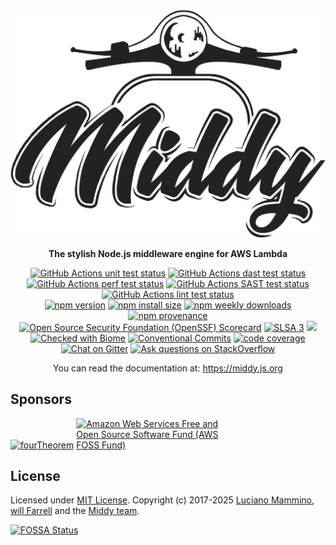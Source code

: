 <div align="center">
  <img alt="Middy logo" src="https://raw.githubusercontent.com/middyjs/middy/main/docs/img/middy-logo.svg"/>
  <p><strong>The stylish Node.js middleware engine for AWS Lambda</strong></p>
<p>
  <a href="https://github.com/middyjs/middy/actions/workflows/test-unit.yml"><img src="https://github.com/middyjs/middy/actions/workflows/test-unit.yml/badge.svg" alt="GitHub Actions unit test status"></a>
  <a href="https://github.com/middyjs/middy/actions/workflows/test-dast.yml"><img src="https://github.com/middyjs/middy/actions/workflows/test-dast.yml/badge.svg" alt="GitHub Actions dast test status"></a>
  <a href="https://github.com/middyjs/middy/actions/workflows/test-perf.yml"><img src="https://github.com/middyjs/middy/actions/workflows/test-pref.yml/badge.svg" alt="GitHub Actions perf test status"></a>
  <a href="https://github.com/middyjs/middy/actions/workflows/test-sast.yml"><img src="https://github.com/middyjs/middy/actions/workflows/test-sast.yml/badge.svg" alt="GitHub Actions SAST test status"></a>
  <a href="https://github.com/middyjs/middy/actions/workflows/test-lint.yml"><img src="https://github.com/middyjs/middy/actions/workflows/test-lint.yml/badge.svg" alt="GitHub Actions lint test status"></a>
  <br/>
  <a href="https://www.npmjs.com/package/@middy/core"><img alt="npm version" src="https://img.shields.io/npm/v/@middy/core.svg"></a>
  <a href="https://packagephobia.com/result?p=@middy/core"><img src="https://packagephobia.com/badge?p=@middy/core" alt="npm install size"></a>
  <a href="https://www.npmjs.com/package/@middy/core">
  <img alt="npm weekly downloads" src="https://img.shields.io/npm/dw/@middy/core.svg"></a>
  <a href="https://www.npmjs.com/package/@middy/core#provenance">
  <img alt="npm provenance" src="https://img.shields.io/badge/provenance-Yes-brightgreen"></a>
  <br/>
  <a href="https://scorecard.dev/viewer/?uri=github.com/middyjs/middy"><img src="https://api.scorecard.dev/projects/github.com/middyjs/middy/badge" alt="Open Source Security Foundation (OpenSSF) Scorecard"></a>
  <a href="https://slsa.dev"><img src="https://slsa.dev/images/gh-badge-level3.svg" alt="SLSA 3"></a>
  <a href="https://github.com/middyjs/middy/blob/main/docs/CODE_OF_CONDUCT.md"><img src="https://img.shields.io/badge/Contributor%20Covenant-2.1-4baaaa.svg"></a>
  <a href="https://biomejs.dev"><img alt="Checked with Biome" src="https://img.shields.io/badge/Checked_with-Biome-60a5fa?style=flat&logo=biome"></a>
  <a href="https://conventionalcommits.org"><img alt="Conventional Commits" src="https://img.shields.io/badge/Conventional%20Commits-1.0.0-%23FE5196?logo=conventionalcommits&logoColor=white"></a>
  <a href="https://github.com/middyjs/middy/blob/main/package.json#L32">
  <img alt="code coverage" src="https://img.shields.io/badge/code%20coverage-95%25-brightgreen"></a>
  <br/>
  <a href="https://gitter.im/middyjs/Lobby"><img src="https://badges.gitter.im/gitterHQ/gitter.svg" alt="Chat on Gitter" style="max-width:100%;"></a>
  <a href="https://stackoverflow.com/questions/tagged/middy?sort=Newest&uqlId=35052"><img src="https://img.shields.io/badge/StackOverflow-[middy]-yellow" alt="Ask questions on StackOverflow" style="max-width:100%;"></a>
</p>
<p>You can read the documentation at: <a href="https://middy.js.org">https://middy.js.org</a></p>
</div>

## Sponsors

<a href="https://fourtheorem.com"><img alt="fourTheorem" src="https://raw.githubusercontent.com/middyjs/middy/main/website/static/img/logo/fourthereom.svg" style="max-width:50%" width="380"/></a>
<a href="https://github.com/aws"><img alt="Amazon Web Services Free and Open Source Software Fund (AWS FOSS Fund)" src="https://raw.githubusercontent.com/middyjs/middy/main/website/static/img/logo/amazon-web-services.svg" style="max-width:50%" width="380"/></a>

## License

Licensed under [MIT License](LICENSE). Copyright (c) 2017-2025 [Luciano Mammino](https://github.com/lmammino), [will Farrell](https://github.com/willfarrell) and the [Middy team](https://github.com/middyjs/middy/graphs/contributors).

<a href="https://app.fossa.io/projects/git%2Bgithub.com%2Fmiddyjs%2Fmiddy?ref=badge_large">
  <img src="https://app.fossa.io/api/projects/git%2Bgithub.com%2Fmiddyjs%2Fmiddy.svg?type=large" alt="FOSSA Status"  style="max-width:100%;">
</a>
